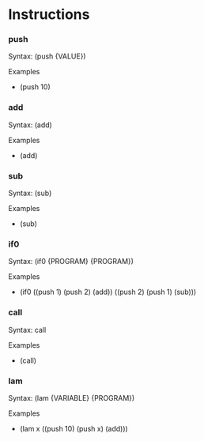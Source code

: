 # Instructions

### push

Syntax: (push {VALUE})

Examples

- (push 10)

### add

Syntax: (add)

Examples

- (add)

### sub

Syntax: (sub)

Examples

- (sub)

### if0

Syntax: (if0 {PROGRAM} {PROGRAM})

Examples

- (if0 ((push 1) (push 2) (add)) ((push 2) (push 1) (sub)))

### call

Syntax: call

Examples

- (call)

### lam

Syntax: (lam {VARIABLE} {PROGRAM})

Examples

- (lam x ((push 10) (push x) (add)))
